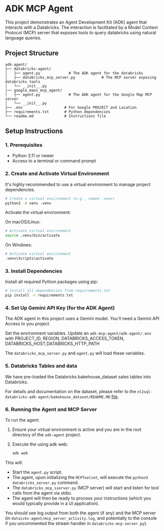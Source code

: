 # ADK MCP Agent

This project demonstrates an Agent Development Kit (ADK) agent that interacts with a Databricks. The interaction is facilitated by a Model Context Protocol (MCP) server that exposes tools to query databricks using natural language queries.

## Project Structure

```
adk-agent/
├── databricks-agent/
│   ├── agent.py             # The ADK agent for the databricks
│   ├── databricks_mcp_server.py            # The MCP server exposing databricks tools
│   └── __init__.py
|── google_maos_mcp_agent/
│   ├── agent.py             # The ADK agent for the Google Map MCP server
│   └── __init__.py             
├── .env                   # For Google PROJECT and Location 
├── requirements.txt       # Python dependencies
└── readme.md              # Instructions file
```

## Setup Instructions

### 1. Prerequisites
- Python 3.11 or newer
- Access to a terminal or command prompt

### 2. Create and Activate Virtual Environment

It's highly recommended to use a virtual environment to manage project dependencies.

```bash
# Create a virtual environment (e.g., named .venv)
python3 -m venv .venv
```

Activate the virtual environment:

On macOS/Linux:
```bash
# Activate virtual environment
source .venv/bin/activate
```

On Windows:
```bash
# Activate virtual environment
.venv\Scripts\activate
```

### 3. Install Dependencies

Install all required Python packages using pip:

```bash
# Install all dependencies from requirements.txt
pip install -r requirements.txt
```

### 4. Set Up Gemini API Key (for the ADK Agent)

The ADK agent in this project uses a Gemini model. You'll need a Gemini API Access to you project.

Set the environment variables. Update an `adk-mcp-agent/adk-agent/.env` with PROJECT_ID, REGION, DATABRICKS_ACCESS_TOKEN, DATABRICKS_HOST,DATABRICKS_HTTP_PATH

The `databricks_mcp_server.py` and `agent.py` will load these variables.

### 5. Databricks Tables and data

We have pre-loaded the Databricks bakehouse_dataset sales tables into Databricks.

For details and documentation on the dataset, please refer to the `nl2sql-databricks-adk-agent/bakehouse_dataset/README.MD` [file](https://github.com/nkjaiswa2022/nl2sql-databricks-adk-agent/tree/main/bakehouse_dataset). 


### 6. Running the Agent and MCP Server


To run the agent:

1.  Ensure your virtual environment is active and you are in the root directory of the `adk-agent` project.
2.  Execute the using adk web:

    ```bash
    adk web
    ```

This will:
- Start the `agent.py` script.
- The agent, upon initializing the `MCPToolset`, will execute the `python3 databricks_server.py` command.
- The `databricks_mcp_sserver.py` (MCP server) will start and listen for tool calls from the agent via stdio.
- The agent will then be ready to process your instructions (which you would typically provide in a UI application).

You should see log output from both the agent (if any) and the MCP server (in `dataicks-agent/mcp_server_activity.log`, and potentially to the console if you uncommented the stream handler in `databricks-mcp-server.py`).
